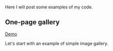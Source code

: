 Here I will post some examples of my code.

## One-page gallery

[Demo](https://iudin.github.io/gallery/)

Let's start with an example of simple image gallery.
